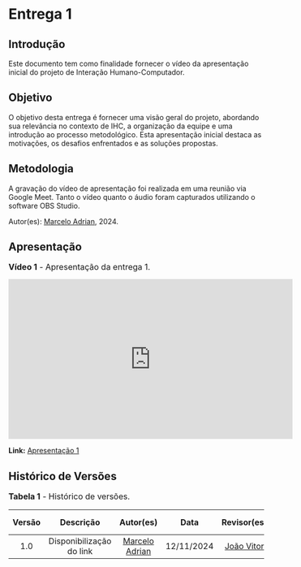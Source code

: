 # Entrega 1

## Introdução

Este documento tem como finalidade fornecer o vídeo da apresentação inicial do projeto de Interação Humano-Computador.

## Objetivo

O objetivo desta entrega é fornecer uma visão geral do projeto, abordando sua relevância no contexto de IHC, a organização da equipe e uma introdução ao processo metodológico. Esta apresentação inicial destaca as motivações, os desafios enfrentados e as soluções propostas.

## Metodologia

A gravação do vídeo de apresentação foi realizada em uma reunião via Google Meet. Tanto o vídeo quanto o áudio foram capturados utilizando o software OBS Studio.

Autor(es): [Marcelo Adrian](https://github.com/Marcelo-Adrian), 2024.

## Apresentação

<font size="3"><p style="text-align: left">**Vídeo 1** - Apresentação da entrega 1.</p></font>

<iframe width="560" height="315" src="https://www.youtube.com/embed/aKWQ8WywFNY?si=6qIOqVE_-W7FWPR5" title="YouTube video player" frameborder="0" allow="accelerometer; autoplay; clipboard-write; encrypted-media; gyroscope; picture-in-picture; web-share" referrerpolicy="strict-origin-when-cross-origin" allowfullscreen></iframe>

**Link:** [Apresentação 1](https://www.youtube.com/watch?v=aKWQ8WywFNY)

## Histórico de Versões

<font size="3"><p style="text-align: left">**Tabela 1** - Histórico de versões.</p></font>

| Versão |        Descrição         |                      Autor(es)                      |    Data    | Revisor(es) | Data de revisão |
| :----: | :----------------------: | :-------------------------------------------------: | :--------: | :---------: | :-------------: |
|  1.0   | Disponibilização do link | [Marcelo Adrian](https://github.com/Marcelo-Adrian) | 12/11/2024 | [João Vitor](https://github.com/Jauzimm) | 12/11/2024 |
